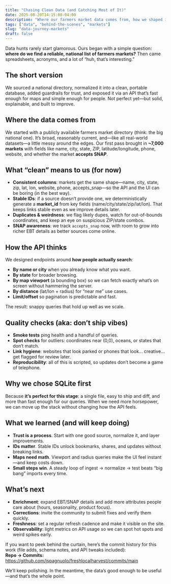 ```yaml
---
title: "Chasing Clean Data (and Catching Most of It)"
date: 2025-08-20T14:15:00-04:00
description: "Where our farmers market data comes from, how we shaped it, and the small victories that make it trustworthy."
tags: ["data", "behind-the-scenes", "markets"]
slug: "data-journey-markets"
draft: false
---
```


Data hunts rarely start glamorous. Ours began with a simple question: **where do we find a reliable, national list of farmers markets?** Then came spreadsheets, acronyms, and a lot of “huh, that’s interesting.”

## The short version

We sourced a national directory, normalized it into a clean, portable database, added guardrails for trust, and exposed it via an API that’s fast enough for maps and simple enough for people. Not perfect yet—but solid, explainable, and built to improve.

## Where the data comes from

We started with a publicly available farmers market directory (think: the big national one). It’s broad, reasonably current, and—like all real-world datasets—a little messy around the edges. Our first pass brought in **~7,000 markets** with fields like name, city, state, ZIP, latitude/longitude, phone, website, and whether the market **accepts SNAP**.

## What “clean” means to us (for now)

- **Consistent columns**: markets get the same shape—name, city, state, zip, lat, lon, website, phone, accepts_snap—so the API and the UI can be boring (in the best way).
- **Stable IDs**: if a source doesn’t provide one, we deterministically generate a **market_id** from key fields (name/city/state/zip/lat/lon). That keeps links stable even as we improve details later.
- **Duplicates & weirdness**: we flag likely dupes, watch for out-of-bounds coordinates, and keep an eye on suspicious ZIP/state combos.
- **SNAP awareness**: we track `accepts_snap` now, with room to grow into richer EBT details as better sources come online.

## How the API thinks

We designed endpoints around **how people actually search**:

- **By name or city** when you already know what you want.
- **By state** for broader browsing.
- **By map viewport** (a bounding box) so we can fetch exactly what’s on screen without hammering the server.
- **By distance** (lat/lon + radius) for “near me” use cases.
- **Limit/offset** so pagination is predictable and fast.

The result: snappy queries that hold up well as we scale.

## Quality checks (aka: don’t ship vibes)

- **Smoke tests** ping health and a handful of queries.
- **Spot checks** for outliers: coordinates near (0,0), oceans, or states that don’t match.
- **Link hygiene**: websites that look parked or phones that look… creative… get flagged for review later.
- **Reproducibility**: all of this is scripted, so updates don’t become a game of telephone.

## Why we chose SQLite first

Because **it’s perfect for this stage**: a single file, easy to ship and diff, and more than fast enough for our queries. When we need more horsepower, we can move up the stack without changing how the API feels.

## What we learned (and will keep doing)

- **Trust is a process**. Start with one good source, normalize it, and layer improvements.
- **IDs matter**. Stable IDs unlock bookmarks, shares, and updates without breaking links.
- **Maps need math**. Viewport and radius queries make the UI feel instant—and keep costs down.
- **Small steps win**. A steady loop of ingest → normalize → test beats “big bang” imports every time.

## What’s next

- **Enrichment**: expand EBT/SNAP details and add more attributes people care about (hours, seasonality, product focus).
- **Corrections**: invite the community to submit fixes and verify them quickly.
- **Freshness**: set a regular refresh cadence and make it visible on the site.
- **Observability**: light metrics on API usage so we can spot hot spots and weird spikes early.

If you want to peek behind the curtain, here’s the commit history for this work (file adds, schema notes, and API tweaks included):  
**Repo → Commits:** https://github.com/jspagnuolo/freshlocalharvest/commits/main

We’ll keep polishing. In the meantime, the data’s good enough to be useful—and that’s the whole point.
